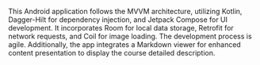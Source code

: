 This Android application follows the MVVM architecture, utilizing Kotlin, Dagger-Hilt for dependency injection, 
and Jetpack Compose for UI development.
It incorporates Room for local data storage, Retrofit for network requests, 
and Coil for image loading.
The development process is agile.
Additionally,
the app integrates a Markdown viewer for enhanced content presentation to display the course detailed description.
